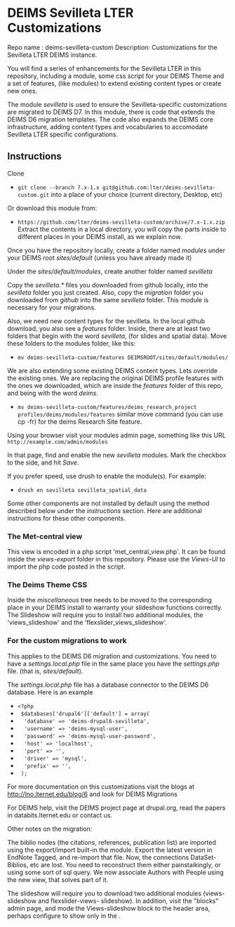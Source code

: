 # DEIMS Sevilleta LTER Customizations #

Repo name : deims-sevilleta-custom
Description:  Customizations for the Sevilleta LTER DEIMS instance.

You will find a series of enhancements for the Sevilleta LTER in this repository,
including a module, some css script for your DEIMS Theme and a set of features, 
(like modules) to extend existing content types or create new ones.  

The module _sevilleta_ is used to ensure the Sevilleta-specific customizations are
migrated to DEIMS D7.  In this module, there is code that extends the DEIMS D6 
migration templates. The code also expands the DEIMS core infrastructure, adding
content types and vocabularies to accomodate Sevilleta LTER specific configurations.

## Instructions ##

Clone 
* `git clone --branch 7.x-1.x git@github.com:lter/deims-sevilleta-custom.git` 
into a place of your choice (current directory, Desktop, etc)

Or download this module from: 

* `https://github.com/lter/deims-sevilleta-custom/archive/7.x-1.x.zip`
Extract the contents in a local directory, you will copy the parts inside to different
places in your DEIMS install, as we explain now.

Once you have the repository locally, create a folder named _modules_ under your
DEIMS root _sites/default_ (unless you have already made it)

Under the _sites/default/modules_, create another folder named _sevilleta_ 

Copy the _sevilleta.*_ files you downloaded from github locally, into the _sevilleta_ 
folder you just created. Also, copy the _migration_ folder you downloaded from _github_
into the same _sevilleta_ folder. This module is necessary for your migrations.

Also, we need new content types for the sevilleta. In the local github download, you also
see a _features_ folder.  Inside, there are at least two folders that begin with the word
_sevilleta_, (for slides and spatial data).  Move these folders to the modules folder,
like this:

* `mv deims-sevilleta-custom/features DEIMSROOT/sites/default/modules/`

We are also extending some existing DEIMS content types. Lets override the existing ones.
We are replacing the original DEIMS profile features with the ones we downloaded, which
are inside the _features_ folder of this repo, and being with the word _deims_.

* `mv deims-sevilleta-custom/features/deims_research_project profiles/deims/modules/features`
similar move command (you can use cp -fr) for the deims Research Site feature.

Using your browser visit your modules admin page, something like this URL 
`http://example.com/admin/modules`

In that page, find and enable the new _sevilleta_ modules. Mark the checkbox to 
the side, and hit _Save_. 

If you prefer speed, use drush to enable the module(s). For example:
* `drush en sevilleta sevilleta_spatial_data`

Some other components are not installed by default using the method described below under the
_instructions_ section. Here are additional instructions for these other components.

### The Met-central view ### 
This view is encoded in a php script 'met_central_view.php'. It can be found inside 
the _views-export_ folder in this repository. Please use the _Views-UI_ to import the 
php code posted in the script. 

### The Deims Theme CSS ###
Inside the _miscellaneous_ tree needs to be moved to the corresponding place in
your DEIMS install to warranty your slideshow functions correctly.  The Slideshow
will require you to install two additional modules, the 'views_slideshow' and the
'flexslider_views_slideshow'.

###  For the custom migrations to work ###
This applies to the DEIMS D6 migration and customizations. You need 
to have a _settings.local.php_ file in the same place you have the _settings.php_ file.
(that is, _sites/default_).

The _settings.local.php_ file has a database connector to the DEIMS D6 database. Here is
an example

* `<?php `
* ` $databases['drupal6']['default'] = array(`
* `  'database' => 'deims-drupal6-sevilleta',`
* `  'username' => 'deims-mysql-user',`
* `  'password' => 'deims-mysql-user-password',`
* `  'host' => 'localhost',`
* `  'port' => '',`
* `  'driver' => 'mysql',`
* `  'prefix' => '',`
* ` );`


For more documentation on this customizations visit the blogs at http://lno.lternet.edu/blog/6 
and look for DEIMS Migrations

For DEIMS help, visit the DEIMS project page at drupal.org, read the papers in databits.lternet.edu
or contact us.

Other notes on the migration:

The biblio nodes (the citations, references, publication list) are imported using the export/import
built-in the module.  Export the latest version in EndNote Tagged, and re-import that file.  Now,
the connections DataSet-Biblios, etc are lost.  You need to reconstruct them either painstaikingly,
or using some sort of sql query.  We now associate Authors with People using the new view, that solves
part of it.

The slideshow will require you to download two additional modules (views-slideshow and flexslider-views-
slideshow). In addition, visit the "blocks" admin page, and mode the Views-slideshow block to the header
area, perhaps configure to show only in the <front>.  
